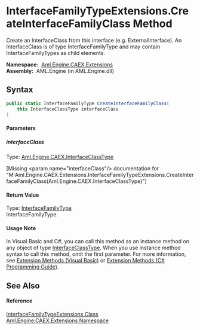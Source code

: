 InterfaceFamilyTypeExtensions.CreateInterfaceFamilyClass Method
===============================================================
Create an InterfaceClass from this interface (e.g. ExternalInterface). An InterfaceClass is of type InterfaceFamilyType and may contain InterfaceFamilyTypes as child elements.

  **Namespace:**  [Aml.Engine.CAEX.Extensions][1]  
  **Assembly:**  AML.Engine (in AML.Engine.dll)

Syntax
------

```csharp
public static InterfaceFamilyType CreateInterfaceFamilyClass(
	this InterfaceClassType interfaceClass
)
```

#### Parameters

##### *interfaceClass*
Type: [Aml.Engine.CAEX.InterfaceClassType][2]  

[Missing &lt;param name="interfaceClass"/> documentation for "M:Aml.Engine.CAEX.Extensions.InterfaceFamilyTypeExtensions.CreateInterfaceFamilyClass(Aml.Engine.CAEX.InterfaceClassType)"]


#### Return Value
Type: [InterfaceFamilyType][3]  
InterfaceFamilyType.
#### Usage Note
In Visual Basic and C#, you can call this method as an instance method on any object of type [InterfaceClassType][2]. When you use instance method syntax to call this method, omit the first parameter. For more information, see [Extension Methods (Visual Basic)][4] or [Extension Methods (C# Programming Guide)][5].

See Also
--------

#### Reference
[InterfaceFamilyTypeExtensions Class][6]  
[Aml.Engine.CAEX.Extensions Namespace][1]  

[1]: ../README.md
[2]: ../../Aml.Engine.CAEX/InterfaceClassType/README.md
[3]: ../../Aml.Engine.CAEX/InterfaceFamilyType/README.md
[4]: https://docs.microsoft.com/dotnet/visual-basic/programming-guide/language-features/procedures/extension-methods
[5]: https://docs.microsoft.com/dotnet/csharp/programming-guide/classes-and-structs/extension-methods
[6]: README.md
[7]: https://www.automationml.org
[8]: ../../icons/logoShade.png